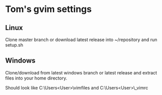 # Tom's gvim settings

## Linux
Clone master branch or download latest release into ~/repository and run setup.sh

## Windows
Clone/download from latest windows branch or latest release and extract files into your home directory.

Should look like C:\Users\<User>\vimfiles and C:\Users\<User>\\_vimrc
